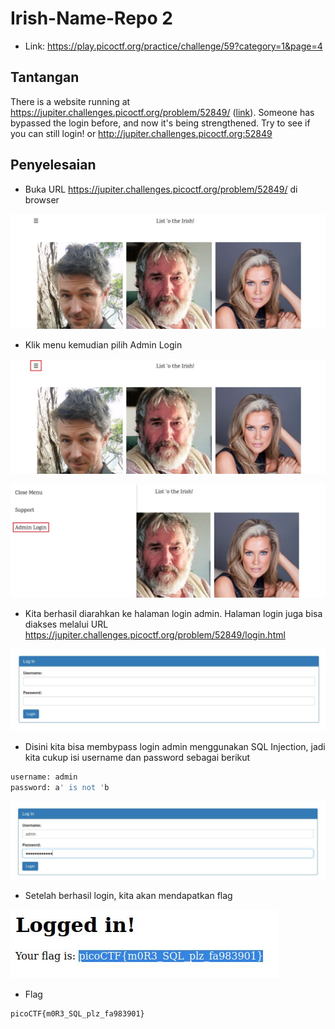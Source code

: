 # Irish-Name-Repo 2
- Link: https://play.picoctf.org/practice/challenge/59?category=1&page=4

## Tantangan
There is a website running at https://jupiter.challenges.picoctf.org/problem/52849/ ([link](https://jupiter.challenges.picoctf.org/problem/52849/)). Someone has bypassed the login before, and now it's being strengthened. Try to see if you can still login! or http://jupiter.challenges.picoctf.org:52849

## Penyelesaian
- Buka URL https://jupiter.challenges.picoctf.org/problem/52849/ di browser

![alt text](https://github.com/rahardian-dwi-saputra/picoCTF-writeup/blob/main/Web%20Exploitations/Irish-Name-Repo%202/assets/irish%20name%20repo%201.JPG)

- Klik menu kemudian pilih Admin Login

![alt text](https://github.com/rahardian-dwi-saputra/picoCTF-writeup/blob/main/Web%20Exploitations/Irish-Name-Repo%202/assets/irish%20name%20repo%202.JPG)

![alt text](https://github.com/rahardian-dwi-saputra/picoCTF-writeup/blob/main/Web%20Exploitations/Irish-Name-Repo%202/assets/irish%20name%20repo%203.JPG)

- Kita berhasil diarahkan ke halaman login admin. Halaman login juga bisa diakses melalui URL https://jupiter.challenges.picoctf.org/problem/52849/login.html

![alt text](https://github.com/rahardian-dwi-saputra/picoCTF-writeup/blob/main/Web%20Exploitations/Irish-Name-Repo%202/assets/irish%20name%20repo%204.JPG)

- Disini kita bisa membypass login admin menggunakan SQL Injection, jadi kita cukup isi username dan password sebagai berikut
```sh
username: admin
password: a' is not 'b
```

![alt text](https://github.com/rahardian-dwi-saputra/picoCTF-writeup/blob/main/Web%20Exploitations/Irish-Name-Repo%202/assets/irish%20name%20repo%205.JPG)

- Setelah berhasil login, kita akan mendapatkan flag

![alt text](https://github.com/rahardian-dwi-saputra/picoCTF-writeup/blob/main/Web%20Exploitations/Irish-Name-Repo%202/assets/irish%20name%20repo%206.JPG)

- Flag
```sh
picoCTF{m0R3_SQL_plz_fa983901}
```